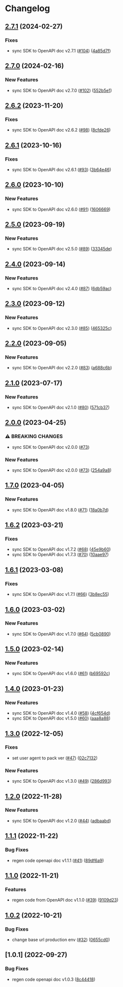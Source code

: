 # Changelog

## [2.7.1](https://github.com/circlefin/circle-nodejs-sdk/compare/v2.7.0...v2.7.1) (2024-02-27)


### Fixes

* sync SDK to OpenAPI doc v2.7.1 ([#104](https://github.com/circlefin/circle-nodejs-sdk/issues/104)) ([4a85d7f](https://github.com/circlefin/circle-nodejs-sdk/commit/4a85d7ffe7c1e6b9e74cf15892b55a481f8c49d0))

## [2.7.0](https://github.com/circlefin/circle-nodejs-sdk/compare/v2.6.2...v2.7.0) (2024-02-16)


### New Features

* sync SDK to OpenAPI doc v2.7.0 ([#102](https://github.com/circlefin/circle-nodejs-sdk/issues/102)) ([552b5e1](https://github.com/circlefin/circle-nodejs-sdk/commit/552b5e13677f19c9b92c5c871532d5315e93478d))

## [2.6.2](https://github.com/circlefin/circle-nodejs-sdk/compare/v2.6.1...v2.6.2) (2023-11-20)


### Fixes

* sync SDK to OpenAPI doc v2.6.2 ([#98](https://github.com/circlefin/circle-nodejs-sdk/issues/98)) ([8cfde26](https://github.com/circlefin/circle-nodejs-sdk/commit/8cfde2661fc89e9aeb88c1dd6ce5d83ec281e106))

## [2.6.1](https://github.com/circlefin/circle-nodejs-sdk/compare/v2.6.0...v2.6.1) (2023-10-16)


### Fixes

* sync SDK to OpenAPI doc v2.6.1 ([#93](https://github.com/circlefin/circle-nodejs-sdk/issues/93)) ([3b64e46](https://github.com/circlefin/circle-nodejs-sdk/commit/3b64e4636d8aa8fc90c29adfa217179db67693da))

## [2.6.0](https://github.com/circlefin/circle-nodejs-sdk/compare/v2.5.0...v2.6.0) (2023-10-10)


### New Features

* sync SDK to OpenAPI doc v2.6.0 ([#91](https://github.com/circlefin/circle-nodejs-sdk/issues/91)) ([1606669](https://github.com/circlefin/circle-nodejs-sdk/commit/16066697eaa807c3e9e0d8a7be484fb1c6fea270))

## [2.5.0](https://github.com/circlefin/circle-nodejs-sdk/compare/v2.4.0...v2.5.0) (2023-09-19)


### New Features

* sync SDK to OpenAPI doc v2.5.0 ([#89](https://github.com/circlefin/circle-nodejs-sdk/issues/89)) ([33345de](https://github.com/circlefin/circle-nodejs-sdk/commit/33345de00857f3e29ff59ddea763feb1ef4f278b))

## [2.4.0](https://github.com/circlefin/circle-nodejs-sdk/compare/v2.3.0...v2.4.0) (2023-09-14)


### New Features

* sync SDK to OpenAPI doc v2.4.0 ([#87](https://github.com/circlefin/circle-nodejs-sdk/issues/87)) ([6db59ac](https://github.com/circlefin/circle-nodejs-sdk/commit/6db59ac34ca36247d8bbf4dbbedc83642ef98019))

## [2.3.0](https://github.com/circlefin/circle-nodejs-sdk/compare/v2.2.0...v2.3.0) (2023-09-12)


### New Features

* sync SDK to OpenAPI doc v2.3.0 ([#85](https://github.com/circlefin/circle-nodejs-sdk/issues/85)) ([465325c](https://github.com/circlefin/circle-nodejs-sdk/commit/465325c259defcbcf1497780a7321129e1910593))

## [2.2.0](https://github.com/circlefin/circle-nodejs-sdk/compare/v2.1.0...v2.2.0) (2023-09-05)


### New Features

* sync SDK to OpenAPI doc v2.2.0 ([#83](https://github.com/circlefin/circle-nodejs-sdk/issues/83)) ([a688c6b](https://github.com/circlefin/circle-nodejs-sdk/commit/a688c6bccb4c93f5ff6ed61054c8d71ef7633fc4))

## [2.1.0](https://github.com/circlefin/circle-nodejs-sdk/compare/v2.0.0...v2.1.0) (2023-07-17)


### New Features

* sync SDK to OpenAPI doc v2.1.0 ([#80](https://github.com/circlefin/circle-nodejs-sdk/issues/80)) ([571cb37](https://github.com/circlefin/circle-nodejs-sdk/commit/571cb37577218cd0d1e6416f32884058128f357f))

## [2.0.0](https://github.com/circlefin/circle-nodejs-sdk/compare/v1.7.0...v2.0.0) (2023-04-25)


### ⚠ BREAKING CHANGES

* sync SDK to OpenAPI doc v2.0.0 ([#73](https://github.com/circlefin/circle-nodejs-sdk/issues/73))

### New Features

* sync SDK to OpenAPI doc v2.0.0 ([#73](https://github.com/circlefin/circle-nodejs-sdk/issues/73)) ([254a9a8](https://github.com/circlefin/circle-nodejs-sdk/commit/254a9a83cc5e8fcc67b72605838c2b67e3b089ce))

## [1.7.0](https://github.com/circlefin/circle-nodejs-sdk/compare/v1.6.2...v1.7.0) (2023-04-05)


### New Features

* sync SDK to OpenAPI doc v1.8.0 ([#71](https://github.com/circlefin/circle-nodejs-sdk/issues/71)) ([18a0b7d](https://github.com/circlefin/circle-nodejs-sdk/commit/18a0b7dfd01cfdbeee51114d9d1d6187cf72cad3))

## [1.6.2](https://github.com/circlefin/circle-nodejs-sdk/compare/v1.6.1...v1.6.2) (2023-03-21)


### Fixes

* sync SDK to OpenAPI doc v1.7.2 ([#68](https://github.com/circlefin/circle-nodejs-sdk/issues/68)) ([45e9b60](https://github.com/circlefin/circle-nodejs-sdk/commit/45e9b6042f64332714b88001ad749bde63b898e8))
* sync SDK to OpenAPI doc v1.7.3 ([#70](https://github.com/circlefin/circle-nodejs-sdk/issues/70)) ([10aae97](https://github.com/circlefin/circle-nodejs-sdk/commit/10aae978f2502d270d5c49f5f860a9dd2a4d8753))

## [1.6.1](https://github.com/circlefin/circle-nodejs-sdk/compare/v1.6.0...v1.6.1) (2023-03-08)


### Fixes

* sync SDK to OpenAPI doc v1.7.1 ([#66](https://github.com/circlefin/circle-nodejs-sdk/issues/66)) ([3b8ec55](https://github.com/circlefin/circle-nodejs-sdk/commit/3b8ec556ee4a2e813fb8fa37a59bc8c917f21565))

## [1.6.0](https://github.com/circlefin/circle-nodejs-sdk/compare/v1.5.0...v1.6.0) (2023-03-02)


### New Features

* sync SDK to OpenAPI doc v1.7.0 ([#64](https://github.com/circlefin/circle-nodejs-sdk/issues/64)) ([5cb0890](https://github.com/circlefin/circle-nodejs-sdk/commit/5cb0890bbddbf52b95f230d7c644f6e9c56a9463))

## [1.5.0](https://github.com/circlefin/circle-nodejs-sdk/compare/v1.4.0...v1.5.0) (2023-02-14)


### New Features

* sync SDK to OpenAPI doc v1.6.0 ([#61](https://github.com/circlefin/circle-nodejs-sdk/issues/61)) ([b69592c](https://github.com/circlefin/circle-nodejs-sdk/commit/b69592c07d29090589513162b689227ed2787c64))

## [1.4.0](https://github.com/circlefin/circle-nodejs-sdk/compare/v1.3.0...v1.4.0) (2023-01-23)


### New Features

* sync SDK to OpenAPI doc v1.4.0 ([#58](https://github.com/circlefin/circle-nodejs-sdk/issues/58)) ([4cf654d](https://github.com/circlefin/circle-nodejs-sdk/commit/4cf654dfb88ab7b932896cbea4d793857c74361d))
* sync SDK to OpenAPI doc v1.5.0 ([#60](https://github.com/circlefin/circle-nodejs-sdk/issues/60)) ([aaa8a88](https://github.com/circlefin/circle-nodejs-sdk/commit/aaa8a88f85a8c09912f8f7ce8a29f8976b8c4efe))

## [1.3.0](https://github.com/circlefin/circle-nodejs-sdk/compare/v1.2.0...v1.3.0) (2022-12-05)


### Fixes

* set user agent to pack ver ([#47](https://github.com/circlefin/circle-nodejs-sdk/issues/47)) ([02c7132](https://github.com/circlefin/circle-nodejs-sdk/commit/02c71320b4719b9d36ba2dd65693a75756ea3303))


### New Features

* sync SDK to OpenAPI doc v1.3.0 ([#49](https://github.com/circlefin/circle-nodejs-sdk/issues/49)) ([286d993](https://github.com/circlefin/circle-nodejs-sdk/commit/286d9932328c64bb6b1c707d9e94446ae2b52f7b))

## [1.2.0](https://github.com/circlefin/circle-nodejs-sdk/compare/v1.1.1...v1.2.0) (2022-11-28)


### New Features

* sync SDK to OpenAPI doc v1.2.0 ([#44](https://github.com/circlefin/circle-nodejs-sdk/issues/44)) ([adbaabd](https://github.com/circlefin/circle-nodejs-sdk/commit/adbaabd3e81aad197cc18cdfd44db94fe034b97b))

## [1.1.1](https://github.com/circlefin/circle-nodejs-sdk/compare/v1.1.0...v1.1.1) (2022-11-22)


### Bug Fixes

* regen code openapi doc v1.1.1 ([#41](https://github.com/circlefin/circle-nodejs-sdk/issues/41)) ([89df6a9](https://github.com/circlefin/circle-nodejs-sdk/commit/89df6a99d479603382ac884c0c34e316ae1e2085))

## [1.1.0](https://github.com/circlefin/circle-nodejs-sdk/compare/v1.0.2...v1.1.0) (2022-11-21)


### Features

* regen code from OpenAPI doc v1.1.0 ([#39](https://github.com/circlefin/circle-nodejs-sdk/issues/39)) ([9109d23](https://github.com/circlefin/circle-nodejs-sdk/commit/9109d23ca486e46aa9962cb215ff3ffa339aa3dd))

## [1.0.2](https://github.com/circlefin/circle-nodejs-sdk/compare/v1.0.1...v1.0.2) (2022-10-21)


### Bug Fixes

* change base url production env ([#32](https://github.com/circlefin/circle-nodejs-sdk/issues/32)) ([0655cd0](https://github.com/circlefin/circle-nodejs-sdk/commit/0655cd023162822f4cd0386f7c70160e17fe1651))

## [1.0.1] (2022-09-27)


### Bug Fixes

* regen code openapi doc v1.0.3 ([8c44418](https://github.com/circlefin/circle-nodejs-sdk/commit/8c44418fb644ab5ce54f293498893667b69063b2))
